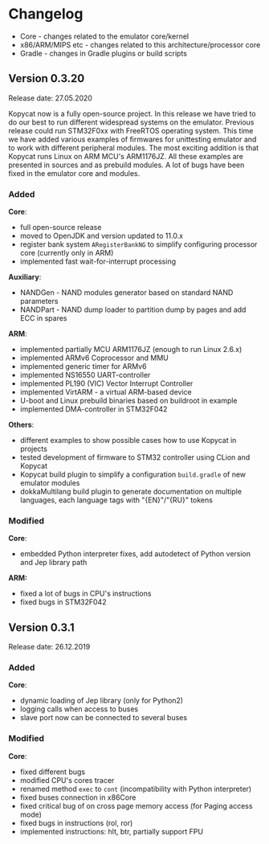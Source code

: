 # Changelog

- Core - changes related to the emulator core/kernel
- x86/ARM/MIPS etc - changes related to this architecture/processor core
- Gradle - changes in Gradle plugins or build scripts

## Version 0.3.20

Release date:  27.05.2020

Kopycat now is a fully open-source project. In this release we have tried to do our best to run different widespread systems on the emulator. Previous release could run STM32F0xx with FreeRTOS operating system. This time we have added various examples of firmwares for unittesting emulator and to work with different peripheral modules. The most exciting addition is that Kopycat runs Linux on ARM MCU's ARM1176JZ. All these examples are presented in sources and as prebuild modules. A lot of bugs have been fixed in the emulator core and modules.

### Added

**Core**: 
- full open-source release
- moved to OpenJDK and version updated to 11.0.x
- register bank system `ARegisterBankNG` to simplify configuring processor core (currently only in ARM)
- implemented fast wait-for-interrupt processing

**Auxiliary**: 
- NANDGen - NAND modules generator based on standard NAND parameters
- NANDPart - NAND dump loader to partition dump by pages and add ECC in spares  

**ARM**: 
- implemented partially MCU ARM1176JZ (enough to run Linux 2.6.x)
- implemented ARMv6 Coprocessor and MMU
- implemented generic timer for ARMv6
- implemented NS16550 UART-controller
- implemented PL190 (VIC) Vector Interrupt Controller
- implemented VirtARM - a virtual ARM-based device
- U-boot and Linux prebuild binaries based on buildroot in example 
- implemented DMA-controller in STM32F042

**Others**:
- different examples to show possible cases how to use Kopycat in projects
- tested development of firmware to STM32 controller using CLion and Kopycat
- Kopycat build plugin to simplify a configuration `build.gradle` of new emulator modules
- dokkaMultilang build plugin to generate documentation on multiple languages, each language tags with "{EN}"/"{RU}" tokens

### Modified

**Core**:
- embedded Python interpreter fixes, add autodetect of Python version and Jep library path

**ARM:**
- fixed a lot of bugs in CPU's instructions
- fixed bugs in STM32F042

## Version 0.3.1
 
Release date:  26.12.2019

### Added

**Core**:
- dynamic loading of Jep library (only for Python2)
- logging calls when access to buses
- slave port now can be connected to several buses

### Modified

**Core**:
- fixed different bugs
- modified CPU's cores tracer
- renamed method `exec` to `cont` (incompatibility with Python interpreter)
- fixed buses connection in x86Core 
- fixed critical bug of on cross page memory access (for Paging access mode)
- fixed bugs in instructions (rol, ror) 
- implemented instructions: hlt, btr, partially support FPU
